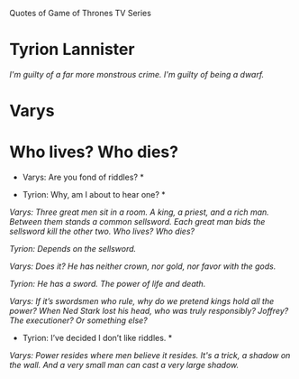 Quotes of Game of Thrones TV Series

# Tyrion Lannister

*I'm guilty of a far more monstrous crime. I'm guilty of being a dwarf.*


# Varys

# Who lives? Who dies?

* Varys: Are you fond of riddles? *

* Tyrion: Why, am I about to hear one? *

*Varys: Three great men sit in a room. A king, a priest, and a rich man. Between them stands a common sellsword. Each great man bids the sellsword kill the other two. Who lives? Who dies?*

*Tyrion: Depends on the sellsword.*

*Varys: Does it? He has neither crown, nor gold, nor favor with the gods.*

*Tyrion: He has a sword. The power of life and death.*

*Varys: If it’s swordsmen who rule, why do we pretend kings hold all the power? When Ned Stark lost his head, who was truly responsibly? Joffrey? The executioner? Or something else?*

* Tyrion: I’ve decided I don’t like riddles. *

*Varys: Power resides where men believe it resides. It's a trick, a shadow on the wall. And a very small man can cast a very large shadow.*



